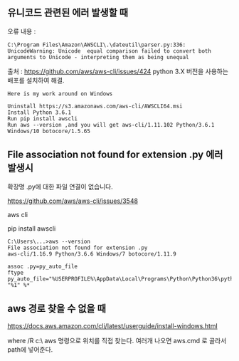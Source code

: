## 유니코드 관련된 에러 발생할 때

오류 내용 : 
```
C:\Program Files\Amazon\AWSCLI\.\dateutil\parser.py:336: UnicodeWarning: Unicode  equal comparison failed to convert both arguments to Unicode - interpreting them as being unequal
```
출처 : https://github.com/aws/aws-cli/issues/424
python 3.X 버전을 사용하는 배포를 설치하여 해결.

```
Here is my work around on Windows

Uninstall https://s3.amazonaws.com/aws-cli/AWSCLI64.msi
Install Python 3.6.1
Run pip install awscli
Run aws --version ,and you will get aws-cli/1.11.102 Python/3.6.1 Windows/10 botocore/1.5.65
```


## File association not found for extension .py 에러 발생시
확장명 .py에 대한 파일 연결이 없습니다.

https://github.com/aws/aws-cli/issues/3548

aws cli

pip install awscli

```
C:\Users\...>aws --version
File association not found for extension .py
aws-cli/1.16.9 Python/3.6.6 Windows/7 botocore/1.11.9
```

```
assoc .py=py_auto_file
ftype py_auto_file="%USERPROFILE%\AppData\Local\Programs\Python\Python36\python.exe" "%1" %*
```

## aws 경로 찾을 수 없을 때

https://docs.aws.amazon.com/cli/latest/userguide/install-windows.html

where /R c:\ aws 명령으로 위치를 직접 찾는다. 여러개 나오면 aws.cmd 로 골라서 path에 넣어준다.